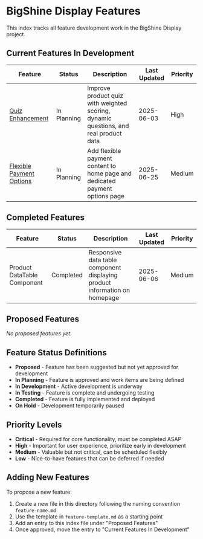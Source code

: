 # BigShine Display Features

This index tracks all feature development work in the BigShine Display project.

## Current Features In Development

| Feature | Status | Description | Last Updated | Priority |
|---------|--------|-------------|--------------|----------|
| [Quiz Enhancement](./quiz-enhancement.md) | In Planning | Improve product quiz with weighted scoring, dynamic questions, and real product data | 2025-06-03 | High |
| [Flexible Payment Options](./home.flexible-payment.md) | In Planning | Add flexible payment content to home page and dedicated payment options page | 2025-06-25 | Medium |

## Completed Features

| Feature | Status | Description | Last Updated | Priority |
|---------|--------|-------------|--------------|----------|
| Product DataTable Component | Completed | Responsive data table component displaying product information on homepage | 2025-06-06 | Medium |

## Proposed Features

_No proposed features yet._


## Feature Status Definitions

- **Proposed** - Feature has been suggested but not yet approved for development
- **In Planning** - Feature is approved and work items are being defined
- **In Development** - Active development is underway
- **In Testing** - Feature is complete and undergoing testing
- **Completed** - Feature is fully implemented and deployed
- **On Hold** - Development temporarily paused

## Priority Levels

- **Critical** - Required for core functionality, must be completed ASAP
- **High** - Important for user experience, prioritize early in development
- **Medium** - Valuable but not critical, can be scheduled flexibly
- **Low** - Nice-to-have features that can be deferred if needed

## Adding New Features

To propose a new feature:

1. Create a new file in this directory following the naming convention `feature-name.md`
2. Use the template in `feature-template.md` as a starting point
3. Add an entry to this index file under "Proposed Features"
4. Once approved, move the entry to "Current Features In Development"
